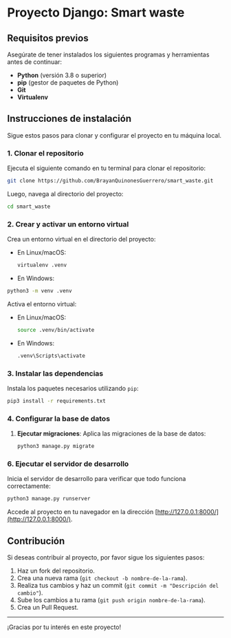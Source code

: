 # Proyecto Django: Smart waste

## Requisitos previos

Asegúrate de tener instalados los siguientes programas y herramientas antes de continuar:

- **Python** (versión 3.8 o superior)
- **pip** (gestor de paquetes de Python)
- **Git**
- **Virtualenv**

## Instrucciones de instalación

Sigue estos pasos para clonar y configurar el proyecto en tu máquina local.

### 1. Clonar el repositorio

Ejecuta el siguiente comando en tu terminal para clonar el repositorio:

```bash
git clone https://github.com/BrayanQuinonesGuerrero/smart_waste.git
```

Luego, navega al directorio del proyecto:

```bash
cd smart_waste
```

### 2. Crear y activar un entorno virtual

Crea un entorno virtual en el directorio del proyecto:

- En Linux/macOS:
  ```bash
  virtualenv .venv
  ```
- En Windows:
```bash
python3 -m venv .venv
```

Activa el entorno virtual:

- En Linux/macOS:
  ```bash
  source .venv/bin/activate
  ```
- En Windows:
  ```cmd
  .venv\Scripts\activate
  ```

### 3. Instalar las dependencias

Instala los paquetes necesarios utilizando `pip`:

```bash
pip3 install -r requirements.txt
```

### 4. Configurar la base de datos

1. **Ejecutar migraciones**:
   Aplica las migraciones de la base de datos:

   ```bash
   python3 manage.py migrate
   ```

### 6. Ejecutar el servidor de desarrollo

Inicia el servidor de desarrollo para verificar que todo funciona correctamente:

```bash
python3 manage.py runserver
```

Accede al proyecto en tu navegador en la dirección [http://127.0.0.1:8000/](http://127.0.0.1:8000/).


## Contribución

Si deseas contribuir al proyecto, por favor sigue los siguientes pasos:

1. Haz un fork del repositorio.
2. Crea una nueva rama (`git checkout -b nombre-de-la-rama`).
3. Realiza tus cambios y haz un commit (`git commit -m "Descripción del cambio"`).
4. Sube los cambios a tu rama (`git push origin nombre-de-la-rama`).
5. Crea un Pull Request.

---

¡Gracias por tu interés en este proyecto!